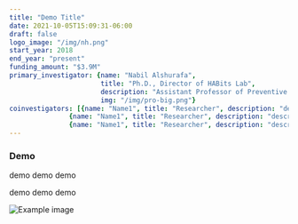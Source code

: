 ```yaml
---
title: "Demo Title"
date: 2021-10-05T15:09:31-06:00
draft: false
logo_image: "/img/nh.png"
start_year: 2018
end_year: "present"
funding_amount: "$3.9M"
primary_investigator: {name: "Nabil Alshurafa", 
                       title: "Ph.D., Director of HABits Lab", 
                       description: "Assistant Professor of Preventive Medicine and of Computer Science at Northwestern University and heading The HAbits Lab.", 
                       img: "/img/pro-big.png"}
coinvestigators: [{name: "Name1", title: "Researcher", description: "description description description", img: "/img/im-8.png"},
               {name: "Name1", title: "Researcher", description: "description description description", img: "/img/im-8.png"}, 
               {name: "Name1", title: "Researcher", description: "description description description", img: "/img/im-8.png"}]
---
```


### Demo

demo demo demo

demo demo demo

![Example image](/img/img-area.png)


